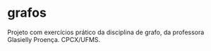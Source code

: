 # grafos
Projeto com exercícios prático da disciplina de grafo, da professora Glasielly Proença. CPCX/UFMS.
